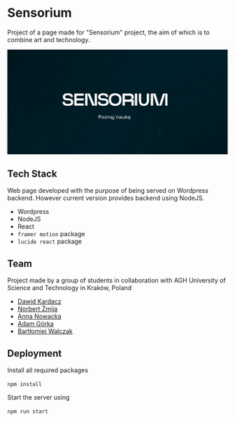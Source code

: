 # Sensorium

Project of a page made for "Sensorium" project, the aim of which is to combine art and technology.

[![Video Preview](thumbnail.jpg)](https://www.youtube.com/watch?v=jSXL4BMobjo)

## Tech Stack

Web page developed with the purpose of being served on Wordpress backend. However current version provides backend using NodeJS.

- Wordpress
- NodeJS
- React
- `framer motion` package
- `lucide react` package

## Team
Project made by a group of students in collaboration with AGH University of Science and Technology in Kraków, Poland
- [Dawid Kardacz](https://github.com/kardam00n)
- [Norbert Żmija](https://github.com/CaffeinatedViper)
- [Anna Nowacka](https://github.com/anian3)
- [Adam Górka](https://github.com/adam147g)
- [Bartłomiej Walczak](https://github.com/Bartezky)

## Deployment

Install all required packages

`npm install`

Start the server using

`npm run start`